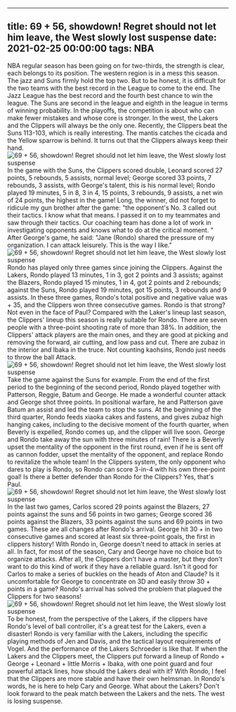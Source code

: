 
---
title: 69 + 56, showdown! Regret should not let him leave, the West slowly lost suspense
date: 2021-02-25 00:00:00
tags:  NBA
---
NBA regular season has been going on for two-thirds, the strength is clear, each belongs to its position. The western region is in a mess this season. The jazz and Suns firmly hold the top two. But to be honest, it is difficult for the two teams with the best record in the League to come to the end. The Jazz League has the best record and the fourth best chance to win the league. The Suns are second in the league and eighth in the league in terms of winning probability. In the playoffs, the competition is about who can make fewer mistakes and whose core is stronger. In the west, the Lakers and the Clippers will always be the only one. Recently, the Clippers beat the Suns 113-103, which is really interesting. The mantis catches the cicada and the Yellow sparrow is behind. It turns out that the Clippers always keep their hand.
![69 + 56, showdown! Regret should not let him leave, the West slowly lost suspense](4f7a37f5-3c1f-4dd4-85b0-87b051305eb9.gif)
In the game with the Suns, the Clippers scored double, Leonard scored 27 points, 5 rebounds, 5 assists, normal level; George scored 33 points, 7 rebounds, 3 assists, with George's talent, this is his normal level; Rondo played 19 minutes, 5 in 8, 3 in 4, 15 points, 3 rebounds, 9 assists, a net win of 24 points, the highest in the game! Long, the winner, did not forget to ridicule my gun brother after the game: "the opponent's No. 3 called out their tactics. I know what that means. I passed it on to my teammates and saw through their tactics. Our coaching team has done a lot of work in investigating opponents and knows what to do at the critical moment. " After George's game, he said: "Jane (Rondo) shared the pressure of my organization. I can attack leisurely. This is the way I like."
![69 + 56, showdown! Regret should not let him leave, the West slowly lost suspense](981ffaf1-3b2d-43e6-850a-49a66c1cd8ac.gif)
Rondo has played only three games since joining the Clippers. Against the Lakers, Rondo played 13 minutes, 1 in 3, got 2 points and 3 assists; against the Blazers, Rondo played 15 minutes, 1 in 4, got 2 points and 2 rebounds; against the Suns, Rondo played 19 minutes, got 15 points, 3 rebounds and 9 assists. In these three games, Rondo's total positive and negative value was + 35, and the Clippers won three consecutive games. Rondo is that strong? Not even in the face of Paul? Compared with the Laker's lineup last season, the Clippers' lineup this season is really suitable for Rondo. There are seven people with a three-point shooting rate of more than 38%. In addition, the Clippers' attack players are the main ones, and they are good at picking and removing the forward, air cutting, and low pass and cut. There are zubaz in the interior and Ibaka in the truce. Not counting kaohsins, Rondo just needs to throw the ball Attack.
![69 + 56, showdown! Regret should not let him leave, the West slowly lost suspense](27f8cb17-ff70-4cc9-a827-dd6a0712641b.gif)
Take the game against the Suns for example. From the end of the first period to the beginning of the second period, Rondo played together with Patterson, Reggie, Batum and George. He made a wonderful counter attack and George shot three points. In positional warfare, he and Patterson gave Batum an assist and led the team to stop the suns. At the beginning of the third quarter, Rondo feeds xiaoka cakes and fastens, and gives zubaz high hanging cakes, including to the decisive moment of the fourth quarter, when Beverly is expelled, Rondo comes up, and the clipper will live soon. George and Rondo take away the sun with three minutes of rain! There is a Beverly upset the mentality of the opponent in the first round, even if he is sent off as cannon fodder, upset the mentality of the opponent, and replace Rondo to revitalize the whole team! In the Clippers system, the only opponent who dares to play is Rondo, so Rondo can score 3-in-4 with his own three-point goal! Is there a better defender than Rondo for the Clippers? Yes, that's Paul.
![69 + 56, showdown! Regret should not let him leave, the West slowly lost suspense](d2027e26-ee98-4464-80e2-950a755f0061.gif)
In the last two games, Carlos scored 29 points against the Blazers, 27 points against the suns and 56 points in two games; George scored 36 points against the Blazers, 33 points against the suns and 69 points in two games. These are all changes after Rondo's arrival. George hit 30 + in two consecutive games and scored at least six three-point goals, the first in clippers history! With Rondo in, George doesn't need to attack in series at all. In fact, for most of the season, Cary and George have no choice but to organize attacks. After all, the Clippers don't have a master, but they don't want to do this kind of work if they have a reliable guard. Isn't it good for Carlos to make a series of buckles on the heads of Aton and Claude? Is it uncomfortable for George to concentrate on 3D and easily throw 30 + points in a game? Rondo's arrival has solved the problem that plagued the Clippers for two seasons!
![69 + 56, showdown! Regret should not let him leave, the West slowly lost suspense](629db270-7b82-4525-b605-568e8abdc163.gif)
To be honest, from the perspective of the Lakers, if the clippers have Rondo's level of ball controller, it's a great test for the Lakers, even a disaster! Rondo is very familiar with the Lakers, including the specific playing methods of Jen and Davis, and the tactical layout requirements of Vogel. And the performance of the Lakers Schroeder is like that. If when the Lakers and the Clippers meet, the Clippers put forward a lineup of Rondo + George + Leonard + little Morris + Ibaka, with one point guard and four powerful attack lines, how should the Lakers deal with it? With Rondo, I feel that the Clippers are more stable and have their own helmsman. In Rondo's words, he is here to help Cary and George. What about the Lakers? Don't look forward to the peak match between the Lakers and the nets. The west is losing suspense.